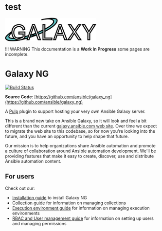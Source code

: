 # test
![](imgs/medium.png)

!!! WARNING
    This documentation is a **Work In Progress** some pages are incomplete.

# Galaxy NG

[![Build Status](https://github.com/ansible/galaxy_ng/actions/workflows/ci.yml/badge.svg)](https://github.com/ansible/galaxy_ng/actions/workflows/ci.yml)

**Source Code**: [https://github.com/ansible/galaxy_ng](https://github.com/ansible/galaxy_ng) 

A [Pulp](https://pulpproject.org) plugin to support hosting your very own Ansible Galaxy server.

This is a brand new take on Ansible Galaxy, so it will look and feel a bit different than the current [galaxy.ansible.com web site](https://galaxy.ansible.com). Over time we expect to migrate the web site to this codebase, so for now you're looking into the future, and you have an opportunity to help shape that future.

Our mission is to help organizations share Ansible automation and promote a culture of collaboration around Ansible automation development. We'll be providing features that make it easy to create, discover, use and distribute Ansible automation content.

## For users

Check out our:

- [Installation guide](usage_guide/installation.md) to install Galaxy NG
- [Collection guide](usage_guide/collections.md) for information on managing collections
- [Execution environment guide](usage_guide/execution_environments.md) for information on managing execution environments
- [RBAC and User management guide](usage_guide/rbac.md) for information on setting up users and managing permissions